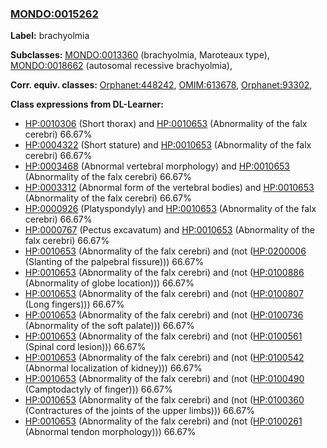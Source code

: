 
### [MONDO:0015262](http://purl.obolibrary.org/obo/MONDO_0015262)
**Label:** brachyolmia

**Subclasses:** [MONDO:0013360](http://purl.obolibrary.org/obo/MONDO_0013360) (brachyolmia, Maroteaux type), [MONDO:0018662](http://purl.obolibrary.org/obo/MONDO_0018662) (autosomal recessive brachyolmia), 

**Corr. equiv. classes:** [Orphanet:448242](http://www.orpha.net/ORDO/Orphanet_448242), [OMIM:613678](http://purl.obolibrary.org/obo/OMIM_613678), [Orphanet:93302](http://www.orpha.net/ORDO/Orphanet_93302), 

**Class expressions from DL-Learner:**

- [HP:0010306](http://purl.obolibrary.org/obo/HP_0010306) (Short thorax) and [HP:0010653](http://purl.obolibrary.org/obo/HP_0010653) (Abnormality of the falx cerebri) 66.67%
- [HP:0004322](http://purl.obolibrary.org/obo/HP_0004322) (Short stature) and [HP:0010653](http://purl.obolibrary.org/obo/HP_0010653) (Abnormality of the falx cerebri) 66.67%
- [HP:0003468](http://purl.obolibrary.org/obo/HP_0003468) (Abnormal vertebral morphology) and [HP:0010653](http://purl.obolibrary.org/obo/HP_0010653) (Abnormality of the falx cerebri) 66.67%
- [HP:0003312](http://purl.obolibrary.org/obo/HP_0003312) (Abnormal form of the vertebral bodies) and [HP:0010653](http://purl.obolibrary.org/obo/HP_0010653) (Abnormality of the falx cerebri) 66.67%
- [HP:0000926](http://purl.obolibrary.org/obo/HP_0000926) (Platyspondyly) and [HP:0010653](http://purl.obolibrary.org/obo/HP_0010653) (Abnormality of the falx cerebri) 66.67%
- [HP:0000767](http://purl.obolibrary.org/obo/HP_0000767) (Pectus excavatum) and [HP:0010653](http://purl.obolibrary.org/obo/HP_0010653) (Abnormality of the falx cerebri) 66.67%
- [HP:0010653](http://purl.obolibrary.org/obo/HP_0010653) (Abnormality of the falx cerebri) and (not ([HP:0200006](http://purl.obolibrary.org/obo/HP_0200006) (Slanting of the palpebral fissure))) 66.67%
- [HP:0010653](http://purl.obolibrary.org/obo/HP_0010653) (Abnormality of the falx cerebri) and (not ([HP:0100886](http://purl.obolibrary.org/obo/HP_0100886) (Abnormality of globe location))) 66.67%
- [HP:0010653](http://purl.obolibrary.org/obo/HP_0010653) (Abnormality of the falx cerebri) and (not ([HP:0100807](http://purl.obolibrary.org/obo/HP_0100807) (Long fingers))) 66.67%
- [HP:0010653](http://purl.obolibrary.org/obo/HP_0010653) (Abnormality of the falx cerebri) and (not ([HP:0100736](http://purl.obolibrary.org/obo/HP_0100736) (Abnormality of the soft palate))) 66.67%
- [HP:0010653](http://purl.obolibrary.org/obo/HP_0010653) (Abnormality of the falx cerebri) and (not ([HP:0100561](http://purl.obolibrary.org/obo/HP_0100561) (Spinal cord lesion))) 66.67%
- [HP:0010653](http://purl.obolibrary.org/obo/HP_0010653) (Abnormality of the falx cerebri) and (not ([HP:0100542](http://purl.obolibrary.org/obo/HP_0100542) (Abnormal localization of kidney))) 66.67%
- [HP:0010653](http://purl.obolibrary.org/obo/HP_0010653) (Abnormality of the falx cerebri) and (not ([HP:0100490](http://purl.obolibrary.org/obo/HP_0100490) (Camptodactyly of finger))) 66.67%
- [HP:0010653](http://purl.obolibrary.org/obo/HP_0010653) (Abnormality of the falx cerebri) and (not ([HP:0100360](http://purl.obolibrary.org/obo/HP_0100360) (Contractures of the joints of the upper limbs))) 66.67%
- [HP:0010653](http://purl.obolibrary.org/obo/HP_0010653) (Abnormality of the falx cerebri) and (not ([HP:0100261](http://purl.obolibrary.org/obo/HP_0100261) (Abnormal tendon morphology))) 66.67%


